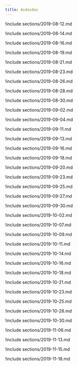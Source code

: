 ```yaml
---
title: Asdasdas
---
```


!include sections/2019-08-12.md

!include sections/2019-08-14.md

!include sections/2019-08-16.md

!include sections/2019-08-19.md

!include sections/2019-08-21.md

!include sections/2019-08-23.md

!include sections/2019-08-26.md

!include sections/2019-08-28.md

!include sections/2019-08-30.md

!include sections/2019-09-02.md

!include sections/2019-09-04.md

!include sections/2019-09-11.md

!include sections/2019-09-13.md

!include sections/2019-09-16.md

!include sections/2019-09-18.md

!include sections/2019-09-20.md

!include sections/2019-09-23.md

!include sections/2019-09-25.md

!include sections/2019-09-27.md

!include sections/2019-09-30.md

!include sections/2019-10-02.md

!include sections/2019-10-07.md

!include sections/2019-10-09.md

!include sections/2019-10-11.md

!include sections/2019-10-14.md

!include sections/2019-10-16.md

!include sections/2019-10-18.md

!include sections/2019-10-21.md

!include sections/2019-10-23.md

!include sections/2019-10-25.md

!include sections/2019-10-28.md

!include sections/2019-10-30.md

!include sections/2019-11-06.md

!include sections/2019-11-13.md

!include sections/2019-11-15.md

!include sections/2019-11-18.md

<!--!include sections/2019-11-20.md-->

<!--!include sections/2019-11-22.md-->

<!--!include sections/2019-11-25.md-->

